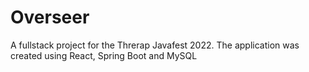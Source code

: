 # Overseer
 A fullstack project for the Threrap Javafest 2022. The application was created using React, Spring Boot and MySQL
